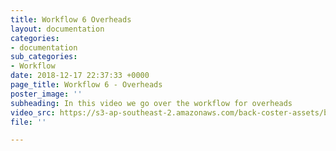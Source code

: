 ```yaml
---
title: Workflow 6 Overheads
layout: documentation
categories:
- documentation
sub_categories:
- Workflow
date: 2018-12-17 22:37:33 +0000
page_title: Workflow 6 - Overheads
poster_image: ''
subheading: In this video we go over the workflow for overheads
video_src: https://s3-ap-southeast-2.amazonaws.com/back-coster-assets/bp-training-videos/Workflow+6+Overheads.mp4
file: ''

---
```

